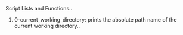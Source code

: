 Script Lists and Functions..

1. 0-current_working_directory: prints the absolute path name of the current working directory..
